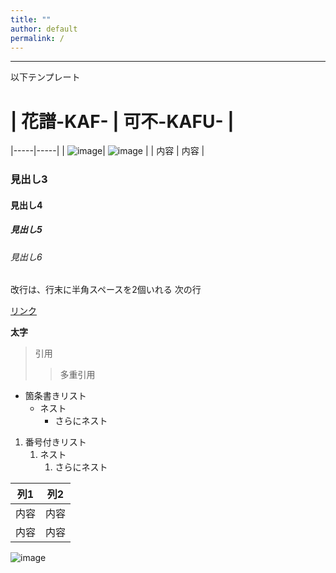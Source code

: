 ```yaml
---
title: ""
author: default
permalink: /
---
```







---

以下テンプレート

# | 花譜-KAF-  |  可不-KAFU-  |
  |-----|-----|
  | ![image](/kit_trial/assets/images/kaf.png)| ![image](/kit_trial/assets/images/kafu.jpeg )  |
  | 内容  | 内容  |
### 見出し3
#### 見出し4
##### 見出し5
###### 見出し6

改行は、行末に半角スペースを2個いれる
次の行

[リンク](https://www.google.co.jp/)

**太字**

> 引用
>> 多重引用


- 箇条書きリスト
  - ネスト
    - さらにネスト


1. 番号付きリスト
   1. ネスト
      1. さらにネスト


| 列1  | 列2  |
|-----|-----|
| 内容  | 内容  |
| 内容  | 内容  |

![image](/GHPages_WebSite/assets/images/kaf.png)
